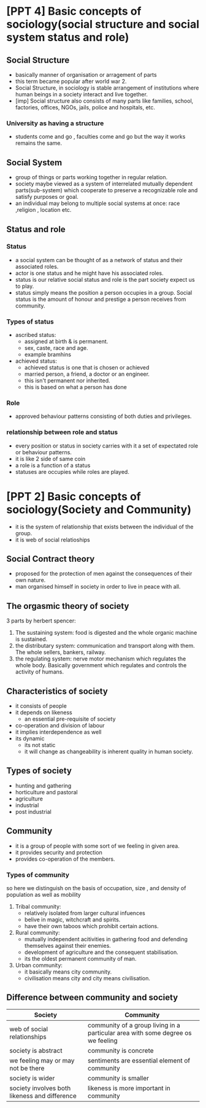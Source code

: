 # [PPT 4] Basic concepts of sociology(social structure and social system status and role)

## Social Structure

- basically manner of organisation or arragement of parts
- this term became popular after world war 2.
- Social Structure, in sociology is stable arrangement of institutions where human beings in a society interact and live together.
- [imp] Social structure also consists of many parts like families, school, factories, offices, NGOs, jails, police and hospitals, etc.

### University as having a structure

- students come and go , faculties come and go but the way it works remains the same.

## Social System

- group of things or parts working together in regular relation.
- society maybe viewed as a system of interrelated mutually dependent parts(sub-system) which cooperate to preserve a recognizable role and satisfy purposes or goal.
- an individual may belong to multiple social systems at once: race ,religion , location etc.

## Status and role

### Status

- a social system can be thought of as a network of status and their associated roles.
- actor is one status and he might have his associated roles.
- status is our relative social status and role is the part society expect us to play.
- status simply means the position a person occupies in a group. Social status is the amount of honour and prestige a person receives from community.

### Types of status

- ascribed status:
  - assigned at birth & is permanent.
  - sex, caste, race and age.
  - example bramhins
- achieved status:
  - achieved status is one that is chosen or achieved
  - married person, a friend, a doctor or an engineer.
  - this isn't permanent nor inherited.
  - this is based on what a person has done

### Role

- approved behaviour patterns consisting of both duties and privileges.

### relationship between role and status

- every position or status in society carries with it a set of expectated role or behaviour patterns.
- it is like 2 side of same coin
- a role is a function of a status
- statuses are occupies while roles are played.

# [PPT 2] Basic concepts of sociology(Society and Community)

- it is the system of relationship that exists between the individual of the group.
- it is web of social relatioships

## Social Contract theory

- proposed for the protection of men against the consequences of their own nature.
- man organised himself in society in order to live in peace with all.

## The orgasmic theory of society

3 parts by herbert spencer:

1. The sustaining system: food is digested and the whole organic machine is sustained.
2. the distributary system: communication and transport along with them. The whole sellers, bankers, railway.
3. the regulating system: nerve motor mechanism which regulates the whole body. Basically government which regulates and controls the activity of humans.

## Characteristics of society

- it consists of people
- it depends on likeness
  - an essential pre-requisite of society
- co-operation and division of labour
- it implies interdependence as well
- its dynamic
  - its not static
  - it will change as changeability is inherent quality in human society.

## Types of society

- hunting and gathering
- horticulture and pastoral
- agriculture
- industrial
- post industrial

## Community

- it is a group of people with some sort of we feeling in given area.
- it provides security and protection
- provides co-operation of the members.

### Types of community

so here we distinguish on the basis of occupation, size , and density of population as well as mobility

1. Tribal community:
   - relatively isolated from larger cultural infuences
   - belive in magic, witchcraft and spirits.
   - have their own taboos which prohibit certain actions.
2. Rural community:
   - mutually independent acitivities in gathering food and defending themselves against their enemies.
   - development of agriculture and the consequent stabilisation.
   - its the oldest permanent community of man.
3. Urban community:
   - it basically means city community.
   - civilisation means city and city means civilisation.

## Difference between community and society

| Society                     | Community                                                                       |
| --------------------------- | ------------------------------------------------------------------------------- |
| web of social relationships | community of a group living in a particular area with some degree os we feeling |
| society is abstract | community is concrete |
| we feeling may or may not be there | sentiments are essential element of community |
| society is wider | community is smaller |
| society involves both likeness and difference | likeness is more important in community |
